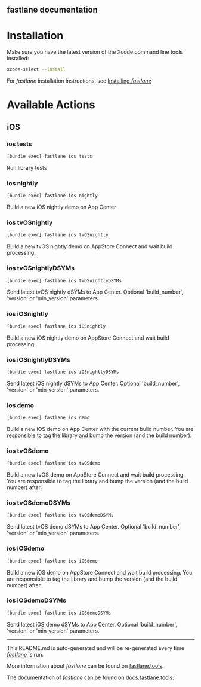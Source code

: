 fastlane documentation
----

# Installation

Make sure you have the latest version of the Xcode command line tools installed:

```sh
xcode-select --install
```

For _fastlane_ installation instructions, see [Installing _fastlane_](https://docs.fastlane.tools/#installing-fastlane)

# Available Actions

## iOS

### ios tests

```sh
[bundle exec] fastlane ios tests
```

Run library tests

### ios nightly

```sh
[bundle exec] fastlane ios nightly
```

Build a new iOS nightly demo on App Center

### ios tvOSnightly

```sh
[bundle exec] fastlane ios tvOSnightly
```

Build a new tvOS nightly demo on AppStore Connect and wait build processing.

### ios tvOSnightlyDSYMs

```sh
[bundle exec] fastlane ios tvOSnightlyDSYMs
```

Send latest tvOS nightly dSYMs to App Center. Optional 'build_number', 'version' or 'min_version' parameters.

### ios iOSnightly

```sh
[bundle exec] fastlane ios iOSnightly
```

Build a new iOS nightly demo on AppStore Connect and wait build processing.

### ios iOSnightlyDSYMs

```sh
[bundle exec] fastlane ios iOSnightlyDSYMs
```

Send latest iOS nightly dSYMs to App Center. Optional 'build_number', 'version' or 'min_version' parameters.

### ios demo

```sh
[bundle exec] fastlane ios demo
```

Build a new iOS demo on App Center with the current build number. You are responsible to tag the library and bump the version (and the build number).

### ios tvOSdemo

```sh
[bundle exec] fastlane ios tvOSdemo
```

Build a new tvOS demo on AppStore Connect and wait build processing. You are responsible to tag the library and bump the version (and the build number) after.

### ios tvOSdemoDSYMs

```sh
[bundle exec] fastlane ios tvOSdemoDSYMs
```

Send latest tvOS demo dSYMs to App Center. Optional 'build_number', 'version' or 'min_version' parameters.

### ios iOSdemo

```sh
[bundle exec] fastlane ios iOSdemo
```

Build a new iOS demo on AppStore Connect and wait build processing. You are responsible to tag the library and bump the version (and the build number) after.

### ios iOSdemoDSYMs

```sh
[bundle exec] fastlane ios iOSdemoDSYMs
```

Send latest iOS demo dSYMs to App Center. Optional 'build_number', 'version' or 'min_version' parameters.

----

This README.md is auto-generated and will be re-generated every time [_fastlane_](https://fastlane.tools) is run.

More information about _fastlane_ can be found on [fastlane.tools](https://fastlane.tools).

The documentation of _fastlane_ can be found on [docs.fastlane.tools](https://docs.fastlane.tools).
